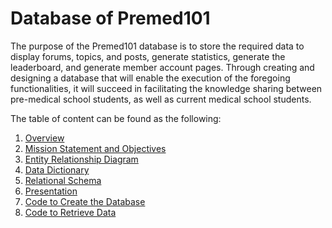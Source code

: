 # Database of Premed101
The purpose of the Premed101 database is to store the required data to display forums, topics, and posts, generate statistics, generate the leaderboard, and generate member account pages. Through creating and designing a database that will enable the execution of the foregoing functionalities, it will succeed in facilitating the knowledge sharing between pre-medical school students, as well as current medical school students.

The table of content can be found as the following:
1. [Overview](https://github.com/tzyiyuet/pre-med_forum/blob/master/Overview.md)
2. [Mission Statement and Objectives](https://github.com/tzyiyuet/pre-med_forum/blob/master/Mission%20Statement%20and%20Objectives.md)
3. [Entity Relationship Diagram](https://github.com/tzyiyuet/pre-med_forum/blob/master/ERD.JPG)
4. [Data Dictionary](https://github.com/tzyiyuet/pre-med_forum/blob/master/Data%20Dictionary.md)
5. [Relational Schema](https://github.com/tzyiyuet/pre-med_forum/blob/master/Relational%20Schema.md)
6. [Presentation](https://tzyiyuet.github.io/premed_database/)
7. [Code to Create the Database](https://github.com/tzyiyuet/pre-med_forum/blob/master/create.sql)
8. [Code to Retrieve Data](https://github.com/tzyiyuet/pre-med_forum/blob/master/queries.sql)
